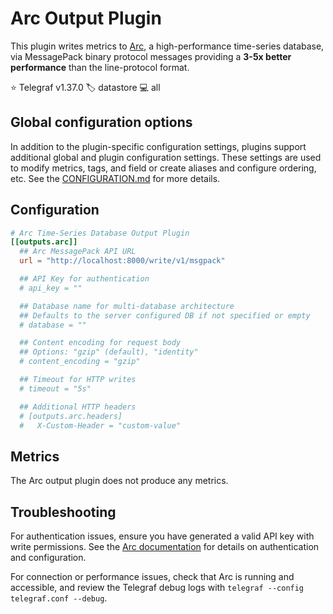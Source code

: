 # Arc Output Plugin

This plugin writes metrics to [Arc][arc], a high-performance time-series database, via
MessagePack binary protocol messages providing a **3-5x better performance** than
the line-protocol format.

⭐ Telegraf v1.37.0
🏷️ datastore
💻 all

[arc]: https://github.com/basekick-labs/arc

## Global configuration options

In addition to the plugin-specific configuration settings, plugins support additional global and plugin configuration settings. These settings are used to modify metrics, tags, and field or create aliases and configure ordering, etc. See the [CONFIGURATION.md][CONFIGURATION.md] for more details.

[CONFIGURATION.md]: ../../../docs/CONFIGURATION.md#plugins

## Configuration

```toml @sample.conf
# Arc Time-Series Database Output Plugin
[[outputs.arc]]
  ## Arc MessagePack API URL
  url = "http://localhost:8000/write/v1/msgpack"

  ## API Key for authentication
  # api_key = ""

  ## Database name for multi-database architecture
  ## Defaults to the server configured DB if not specified or empty
  # database = ""

  ## Content encoding for request body
  ## Options: "gzip" (default), "identity"
  # content_encoding = "gzip"

  ## Timeout for HTTP writes
  # timeout = "5s"

  ## Additional HTTP headers
  # [outputs.arc.headers]
  #   X-Custom-Header = "custom-value"
```

## Metrics

The Arc output plugin does not produce any metrics.

## Troubleshooting

For authentication issues, ensure you have generated a valid API key with write permissions. See the [Arc documentation](https://docs.basekick.net/arc) for details on authentication and configuration.

For connection or performance issues, check that Arc is running and accessible, and review the Telegraf debug logs with `telegraf --config telegraf.conf --debug`.
